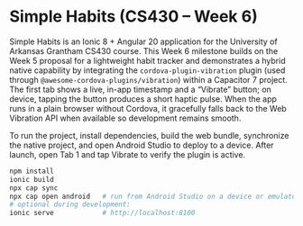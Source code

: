 # Simple Habits (CS430 – Week 6)

Simple Habits is an Ionic 8 + Angular 20 application for the University of Arkansas Grantham CS430 course. 
This Week 6 milestone builds on the Week 5 proposal for a lightweight habit tracker and demonstrates a hybrid 
native capability by integrating the `cordova-plugin-vibration` plugin (used through `@awesome-cordova-plugins/vibration`) within a Capacitor 7 project. 
The first tab shows a live, in-app timestamp and a “Vibrate” button; on device, tapping the button produces a short haptic pulse. 
When the app runs in a plain browser without Cordova, it gracefully falls back to the Web Vibration API when available so development remains smooth.

To run the project, install dependencies, build the web bundle, synchronize the native project, and open Android Studio to deploy to a device. 
After launch, open Tab 1 and tap Vibrate to verify the plugin is active.

```bash
npm install
ionic build
npx cap sync
npx cap open android   # run from Android Studio on a device or emulator
# optional during development:
ionic serve            # http://localhost:8100
